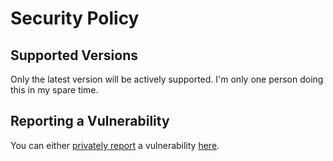 # Security Policy

## Supported Versions

Only the latest version will be actively supported. I'm only one person doing
this in my spare time.

## Reporting a Vulnerability

You can either [privately report][report-about] a vulnerability [here][report].

<!-- Links -->

[report-about]: https://docs.github.com/en/code-security/security-advisories/guidance-on-reporting-and-writing/privately-reporting-a-security-vulnerability#about-privately-reporting-a-security-vulnerability
[report]: https://github.com/ekrzeptowski/snoots-revived/security/advisories
